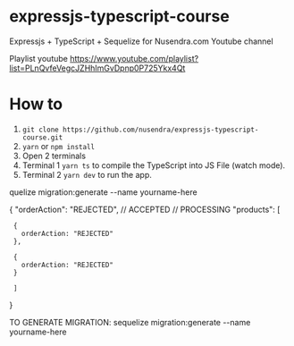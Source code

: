 # expressjs-typescript-course
Expressjs + TypeScript + Sequelize for Nusendra.com Youtube channel

Playlist youtube https://www.youtube.com/playlist?list=PLnQvfeVegcJZHhImGvDpnp0P725Ykx4Qt

# How to
1. `git clone https://github.com/nusendra/expressjs-typescript-course.git`
2. `yarn` or `npm install`
3. Open 2 terminals
4. Terminal 1 `yarn ts` to compile the TypeScript into JS File (watch mode).
5. Terminal 2 `yarn dev` to run the app.

quelize migration:generate --name yourname-here
 
   {
     "orderAction": "REJECTED", // ACCEPTED // PROCESSING
     "products": [
 
     {
       orderAction: "REJECTED"
     },
 
     {
       orderAction: "REJECTED"
     }
 
     ]
 
   }

TO GENERATE MIGRATION:
sequelize migration:generate --name yourname-here
